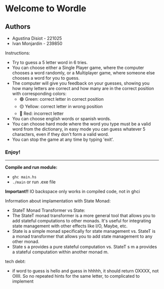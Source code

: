 # Welcome to Wordle

## Authors
- Agustina Disiot - 221025
- Ivan Monjardin - 239850

Instructions:
- Try to guess a 5 letter word in 6 tries.
- You can choose either a Single Player game, where the computer chooses a word randomly, or a Multiplayer game, where someone else chooses a word for you to guess.
- The computer will give you feedback on your guesses, showing you how many letters are correct and how many are in the correct position with corresponding colors:
   - 🟢 Green: correct letter in correct position
   - 🟡 Yellow: correct letter in wrong position
   - 🔴 Red: incorrect letter
- You can choose english words or spanish words.
- You can choose hard mode where the word you type must be a valid word from the dictionary, in easy mode you can guess whatever 5 characters, even if they don't form a valid word.
- You can stop the game at any time by typing 'exit'.
### Enjoy! 


--------

**Compile and run module:**
- `ghc main.hs`
- `./main` or run .exe file


**Important!!** IO backspace only works in compiled code, not in ghci

Information about implamentation with State Monad:
- StateT Monad Transformer vs State:
- The StateT monad transformer is a more general tool that allows you to add stateful computations to other monads. It's useful for integrating state management with other effects like I/O, Maybe, etc.
- State is a simple monad specifically for state management vs. StateT is a monad transformer that allows you to add state management to any other monad.
- State s a provides a pure stateful computation vs. StateT s m a provides a stateful computation within another monad m.

tech debt:
- if word to guess is hello and guess in hhhhh, it should return OXXXX, not OIIII. So no repeated hints for the same letter, to complicated to implement
